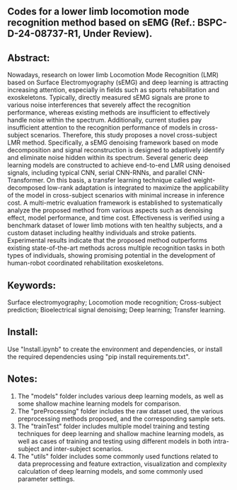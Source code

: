 ## Codes for a lower limb locomotion mode recognition method based on sEMG (Ref.: BSPC-D-24-08737-R1, Under Review).
## Abstract:
Nowadays, research on lower limb Locomotion Mode Recognition (LMR) based on Surface Electromyography (sEMG) and deep learning is attracting increasing attention, especially in fields such as sports rehabilitation and exoskeletons. Typically, directly measured sEMG signals are prone to various noise interferences that severely affect the recognition performance, whereas existing methods are insufficient to effectively handle noise within the spectrum. Additionally, current studies pay insufficient attention to the recognition performance of models in cross-subject scenarios. Therefore, this study proposes a novel cross-subject LMR method. Specifically, a sEMG denoising framework based on mode decomposition and signal reconstruction is designed to adaptively identify and eliminate noise hidden within its spectrum. Several generic deep learning models are constructed to achieve end-to-end LMR using denoised signals, including typical CNN, serial CNN-RNNs, and parallel CNN-Transformer. On this basis, a transfer learning technique called weight-decomposed low-rank adaptation is integrated to maximize the applicability of the model in cross-subject scenarios with minimal increase in inference cost. A multi-metric evaluation framework is established to systematically analyze the proposed method from various aspects such as denoising effect, model performance, and time cost. Effectiveness is verified using a benchmark dataset of lower limb motions with ten healthy subjects, and a custom dataset including healthy individuals and stroke patients. Experimental results indicate that the proposed method outperforms existing state-of-the-art methods across multiple recognition tasks in both types of individuals, showing promising potential in the development of human-robot coordinated rehabilitation exoskeletons.
## Keywords: 
Surface electromyography; Locomotion mode recognition; Cross-subject prediction; Bioelectrical signal denoising; Deep learning; Transfer learning.
## Install: 
Use "Install.ipynb" to create the environment and dependencies, or install the required dependencies using "pip install requirements.txt".
## Notes:
1. The "models" folder includes various deep learning models, as well as some shallow machine learning models for comparison.
2. The "preProcessing" folder includes the raw dataset used, the various preprocessing methods proposed, and the corresponding sample sets.
3. The "trainTest" folder includes multiple model training and testing techniques for deep learning and shallow machine learning models, as well as cases of training and testing using different models in both intra-subject and inter-subject scenarios.
4. The "utils" folder includes some commonly used functions related to data preprocessing and feature extraction, visualization and complexity calculation of deep learning models, and some commonly used parameter settings.